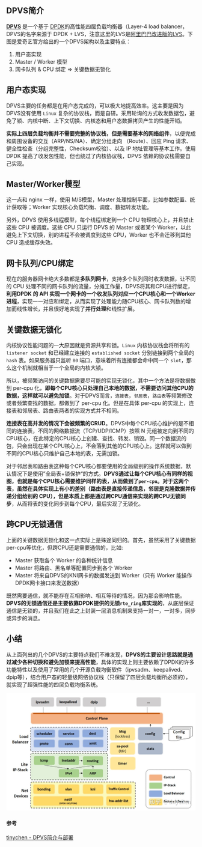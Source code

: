 ## DPVS简介

**[DPVS](https://github.com/iqiyi/dpvs)** 是一个基于 [DPDK](https://www.dpdk.org/)的高性能四层负载均衡器（Layer-4 load balancer，DPVS的名字来源于 DPDK + LVS，注意这里的LVS是[阿里巴巴改进版的LVS](https://github.com/alibaba/LVS)。下图是爱奇艺官方给出的一个DPVS架构以及主要特点：

1. 用户态实现
2. Master / Worker 模型
3. 网卡队列 & CPU 绑定 => 关键数据无锁化



## **用户态实现**

DPVS主要的任务都是在用户态完成的，可以极大地提高效率。这主要是因为DPVS没有使用 `Linux` 复杂的协议栈，而是自研。采用轮询的方式收发数据包，避免了锁、内核中断、上下文切换、内核态和用户态数据拷贝产生的性能开销。

**实际上四层负载均衡并不需要完整的协议栈，但是需要基本的网络组件**，以便完成和周围设备的交互（ARP/NS/NA）、确定分组走向 （Route）、回应 Ping 请求、健全性检查（分组完整性，Checksum校验）、以及 IP 地址管理等基本工作。使用 DPDK 提高了收发包性能，但也绕过了内核协议栈，DPVS 依赖的协议栈需要自己实现。





## **Master/Worker模型**

这一点和 nginx 一样，使用  M/S模型，Master 处理控制平面，比如参数配置、统计获取等；Worker 实现核心负载均衡、调度、数据转发功能。

另外，DPVS 使用多线程模型，每个线程绑定到一个 CPU 物理核心上，并且禁止这些 CPU 被调度。这些 CPU 只运行 DPVS 的 Master 或者某个 Worker，以此避免上下文切换，别的进程不会被调度到这些 CPU，Worker 也不会迁移到其他 CPU 造成缓存失效。



## **网卡队列/CPU绑定**

现在的服务器网卡绝大多数都是**多队列网卡**，支持多个队列同时收发数据，让不同的 CPU 处理不同的网卡队列的流量，分摊工作量，DPVS将其和CPU进行绑定，**利用DPDK 的 API 实现一个网卡的一个收发队列对应一个CPU核心和一个Worker进程**，实现一一对应和绑定，从而实现了处理能力随CPU核心、网卡队列数的增加而线性增长，并且很好地实现了**并行处理**和线性扩展。



## **关键数据无锁化**

内核协议性能问题的一大原因就是资源共享和锁。`Linux` 内核协议栈会将所有的 `listener socket` 和已经建立连接的 `established socket` 分别链接到两个全局的 `hash` 表。如果服务器只监听 `80` 端口，意味着所有连接都会命中同一个 `slot`，那么这个机制就相当于一个全局的内核大锁。

所以，被频繁访问的关键数据需要尽可能的实现无锁化，其中一个方法是将数据做到 per-cpu 化，**即每个CPU核心只处理自己本地的数据，不需要访问其他CPU的数据，这样就可以避免加锁**。对于DPVS而言，`连接表`，`邻居表`，`路由表`等频繁修改或者频繁查找的数据，都做到了 per-cpu 化。但是在具体 per-cpu 的实现上，连接表和邻居表、路由表两者的实现方式并不相同。

**连接表在高并发的情况下会被频繁的CRUD**。DPVS中每个CPU核心维护的是不相同的连接表，不同的网络数据流（TCP/UDP/ICMP）按照 N 元组被定向到不同的CPU核心，在此特定的CPU核心上创建、查找、转发、销毁。同一个数据流的包，只会出现在某个CPU核心上，不会落到其他的CPU核心上。这样就可以做到不同的CPU核心只维护自己本地的表，无需加锁。

对于邻居表和路由表这种每个CPU核心都要使用的全局级别的操作系统数据，默认情况下是使用”全局表+锁保护“的方式。**DPVS通过让每个CPU核心有同样的视图，也就是每个CPU核心需要维护同样的表，从而做到了`per-cpu`。**对于这两个表，虽然在具体实现上有小的差别（路由表是直接传递信息，邻居是克隆数据并传递分组给别的 CPU），但是**本质上都是通过跨CPU通信来实现的跨CPU无锁同步**，从而将表的变化同步到每个CPU，最后实现了无锁化。



## **跨CPU无锁通信**

上面的关键数据无锁化和这一点实际上是殊途同归的。首先，虽然采用了关键数据 per-cpu等优化，但跨CPU还是需要通信的，比如:

- Master 获取各个 Worker 的各种统计信息
- Master 将路由、黑名单等配置同步到各个 Worker
- Master 将来自DPVS的KNI网卡的数据发送到 Worker（只有 Worker 能操作DPDK网卡接口来发送数据）

既然需要通信，就不能存在互相影响、相互等待的情况，因为那会影响性能。**DPVS的无锁通信还是主要依靠DPDK提供的无锁`rte_ring`库实现的**，从底层保证通信是无锁的，并且我们在此之上封装一层消息机制来支持一对一，一对多，同步或异步的消息。



## **小结**

从上面列出的几个DPVS的主要特点我们不难发现，**DPVS的主要设计思路就是通过减少各种切换和避免加锁来提高性能**，具体的实现上则主要依赖了DPDK的许多功能特性以及使用了常用的几个开源负载均衡软件（ipvsadm、keepalived、dpip等），结合用户态的轻量级网络协议栈（只保留了四层负载均衡所必须的），就实现了超强性能的四层负载均衡系统。



![img](assets/v2-9b50911e2f19045e55cf15f518b16d6e_1440w.jpg)



#### 参考

[tinychen - DPVS简介与部署](https://zhuanlan.zhihu.com/p/344194786)